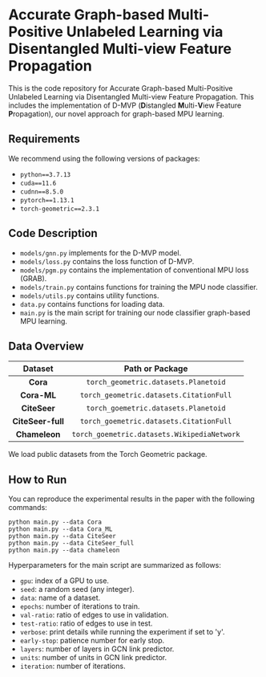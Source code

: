 # Accurate Graph-based Multi-Positive Unlabeled Learning via Disentangled Multi-view Feature Propagation

This is the code repository for Accurate Graph-based Multi-Positive Unlabeled Learning via Disentangled Multi-view Feature Propagation.
This includes the implementation of D-MVP (**D**istangled **M**ulti-**V**iew Feature **P**ropagation), our novel
approach for graph-based MPU learning.

## Requirements

We recommend using the following versions of packages:
- `python==3.7.13`
- `cuda==11.6`
- `cudnn==8.5.0`
- `pytorch==1.13.1`
- `torch-geometric==2.3.1`

## Code Description
- `models/gnn.py` implements for the D-MVP model.
- `models/loss.py` contains the loss function of D-MVP.
- `models/pgm.py` contains the implementation of conventional MPU loss (GRAB). 
- `models/train.py` contains functions for training the MPU node classifier.
- `models/utils.py` contains utility functions.
- `data.py` contains functions for loading data.
- `main.py` is the main script for training our node classifier graph-based MPU learning.

## Data Overview
|    **Dataset**    |           **Path or Package**            | 
|:-----------------:|:----------------------------------------:| 
|     **Cora**      | `torch_geometric.datasets.Planetoid`     | 
|    **Cora-ML**    | `torch_geometric.datasets.CitationFull`     | 
|   **CiteSeer**    | `torch_goemetric.datasets.Planetoid` | 
| **CiteSeer-full** | `torch_goemetric.datasets.CitationFull` | 
|   **Chameleon**   | `torch_goemetric.datasets.WikipediaNetwork` | 

We load public datasets from the Torch Geometric package.

## How to Run

You can reproduce the experimental results in the paper with the following commands:
```shell
python main.py --data Cora
python main.py --data Cora_ML
python main.py --data CiteSeer
python main.py --data CiteSeer_full
python main.py --data chameleon
```

Hyperparameters for the main script are summarized as follows:
- `gpu`: index of a GPU to use.
- `seed`: a random seed (any integer).
- `data`: name of a dataset.
- `epochs`: number of iterations to train.
- `val-ratio`: ratio of edges to use in validation.
- `test-ratio`: ratio of edges to use in test.
- `verbose`: print details while running the experiment if set to 'y'.
- `early-stop`: patience number for early stop.
- `layers`: number of layers in GCN link predictor.
- `units`: number of units in GCN link predictor.
- `iteration`: number of iterations.